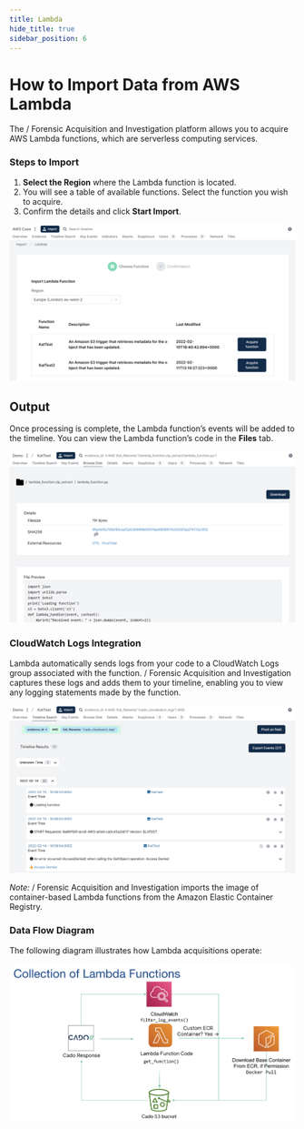 ```yaml
---
title: Lambda
hide_title: true
sidebar_position: 6
---
```


# How to Import Data from AWS Lambda

The / Forensic Acquisition and Investigation platform allows you to acquire AWS Lambda functions, which are serverless computing services.

### Steps to Import

1. **Select the Region** where the Lambda function is located.
2. You will see a table of available functions. Select the function you wish to acquire.
3. Confirm the details and click **Start Import**.

![Import Lambda Function](/img/import-lambda.png)

## Output

Once processing is complete, the Lambda function’s events will be added to the timeline. You can view the Lambda function’s code in the **Files** tab.

![Lambda Function Code](/img/aws-lambda-code.png)

### CloudWatch Logs Integration

Lambda automatically sends logs from your code to a CloudWatch Logs group associated with the function. / Forensic Acquisition and Investigation captures these logs and adds them to your timeline, enabling you to view any logging statements made by the function.

![Cloudwatch Logs](/img/aws-lambda-cloudwatch.png)

*Note:* / Forensic Acquisition and Investigation imports the image of container-based Lambda functions from the Amazon Elastic Container Registry.

### Data Flow Diagram

The following diagram illustrates how Lambda acquisitions operate:

![Lambda Data Flow](/img/lambda-collection.png)

